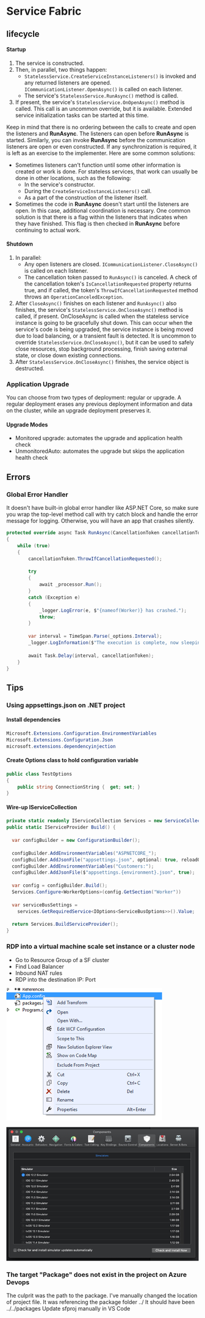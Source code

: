# Service Fabric

## lifecycle

#### Startup

1. The service is constructed.
2. Then, in parallel, two things happen:
   * `StatelessService.CreateServiceInstanceListeners()` is invoked and any returned listeners are opened. `ICommunicationListener.OpenAsync()` is called on each listener.
   * The service's `StatelessService.RunAsync()` method is called.
3. If present, the service's `StatelessService.OnOpenAsync()` method is called. This call is an uncommon override, but it is available. Extended service initialization tasks can be started at this time.

Keep in mind that there is no ordering between the calls to create and open the listeners and **RunAsync**. The listeners can open before **RunAsync** is started. Similarly, you can invoke **RunAsync** before the communication listeners are open or even constructed. If any synchronization is required, it is left as an exercise to the implementer. Here are some common solutions:

* Sometimes listeners can't function until some other information is created or work is done. For stateless services, that work can usually be done in other locations, such as the following:
  * In the service's constructor.
  * During the `CreateServiceInstanceListeners()` call.
  * As a part of the construction of the listener itself.
* Sometimes the code in **RunAsync** doesn't start until the listeners are open. In this case, additional coordination is necessary. One common solution is that there is a flag within the listeners that indicates when they have finished. This flag is then checked in **RunAsync** before continuing to actual work.

#### Shutdown

1. In parallel:
   * Any open listeners are closed. `ICommunicationListener.CloseAsync()` is called on each listener.
   * The cancellation token passed to `RunAsync()` is canceled. A check of the cancellation token's `IsCancellationRequested` property returns true, and if called, the token's `ThrowIfCancellationRequested` method throws an `OperationCanceledException`.
2. After `CloseAsync()` finishes on each listener and `RunAsync()` also finishes, the service's `StatelessService.OnCloseAsync()` method is called, if present. OnCloseAsync is called when the stateless service instance is going to be gracefully shut down. This can occur when the service's code is being upgraded, the service instance is being moved due to load balancing, or a transient fault is detected. It is uncommon to override `StatelessService.OnCloseAsync()`, but it can be used to safely close resources, stop background processing, finish saving external state, or close down existing connections.
3. After `StatelessService.OnCloseAsync()` finishes, the service object is destructed.

### Application Upgrade

You can choose from two types of deployment: regular or upgrade. A regular deployment erases any previous deployment information and data on the cluster, while an upgrade deployment preserves it.

#### Upgrade Modes

* Monitored upgrade: automates the upgrade and application health check
* UnmonitoredAuto: automates the upgrade but skips the application health check

## Errors

### Global Error Handler

It doesn't have built-in global error handler like ASP.NET Core, so make sure you wrap the top-level method call with try catch block and handle the error message for logging. Otherwise, you will have an app that crashes silently.

```csharp
protected override async Task RunAsync(CancellationToken cancellationToken)
{
    while (true)
    {
        cancellationToken.ThrowIfCancellationRequested();

        try
        {
            await _processor.Run();
        }
        catch (Exception e)
        {
            _logger.LogError(e, $"{nameof(Worker)} has crashed.");
            throw;
        }

        var interval = TimeSpan.Parse(_options.Interval);
        _logger.LogInformation($"The execution is complete, now sleeping for {interval} ....");
        
        await Task.Delay(interval, cancellationToken);
    }
}
```

## Tips

### Using appsettings.json on .NET project

#### Install dependencies

```csharp
Microsoft.Extensions.Configuration.EnvironmentVariables
Microsoft.Extensions.Configuration.Json
microsoft.extensions.dependencyinjection
```

#### Create Options class to hold configuration variable

```csharp
public class TestOptions
{
    public string ConnectionString {  get; set; }
}
```

#### Wire-up IServiceCollection

```csharp
private static readonly IServiceCollection Services = new ServiceCollection();
public static IServiceProvider Build() {

  var configBuilder = new ConfigurationBuilder();
  
  configBuilder.AddEnvironmentVariables("ASPNETCORE_");
  configBuilder.AddJsonFile("appsettings.json", optional: true, reloadOnChange: true);
  configBuilder.AddEnvironmentVariables("Customers:");
  configBuilder.AddJsonFile($"appsettings.{environment}.json", true);

  var config = configBuilder.Build();
  Services.Configure<WorkerOptions>(config.GetSection("Worker"))
  
  var serviceBusSettings = 
    services.GetRequiredService<IOptions<ServiceBusOptions>>().Value;
    
  return Services.BuildServiceProvider();  
}
```

### RDP into a virtual machine scale set instance or a cluster node

* Go to Resource Group of a SF cluster
* Find Load Balancer
* Inbound NAT rules
* RDP into the destination IP: Port

![](.gitbook/assets/image%20%286%29.png)

![](.gitbook/assets/image%20%282%29.png)

### The target "Package" does not exist in the project on Azure Devops

The culprit was the path to the package. I've manually changed the location of project file. It was referencing the package folder ../ It should have been ../../packages Update sfproj manually in VS Code


